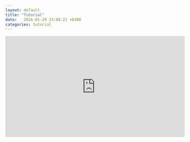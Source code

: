 ```yaml
---
layout: default
title: "Tutorial"
date:   2016-01-29 23:08:21 +0300
categories: tutorial
---
```


<iframe width="560" height="315" src="https://www.youtube.com/embed/wcWMQHCiMTQ" frameborder="0" allowfullscreen></iframe>